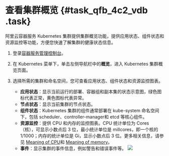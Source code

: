 # 查看集群概览 {#task_qfb_4c2_vdb .task}

阿里云容器服务 Kubernetes 集群提供集群概览功能，提供应用状态、组件状态和资源监控等功能，方便您快速了解集群的健康状态信息。

1.  登录[容器服务管理控制台](https://cs.console.aliyun.com)。 
2.  在 Kubernetes 菜单下，单击左侧导航栏中的**概览**，进入 Kubernetes 集群概览页面。 
3.  选择所需的集群和命名空间，您可查看应用状态、组件状态和资源监控图表。 

    -   **应用状态**：显示当前运行的部署、容器组和副本集的状态示意图，绿色图标代表正常，黄色图标代表异常。
    -   **节点状态**：显示当前集群的节点状态。
    -   **组件状态**：Kubernetes 集群的组件通常部署在 kube-system 命名空间下，包括 scheduler、controller-manager和 etcd 等核心组件。
    -   **资源监控**：提供 CPU 和内存的监控图表。CPU 统计单位为 Cores（核），可显示小数点后 3 位，最小统计单位是 millcores，即一个核的 1/1000；内存的统计单位是 Gi，显示小数点后 3 位。更多相关信息，请参见 [Meaning of CPU](https://kubernetes.io/docs/concepts/configuration/manage-compute-resources-container/#meaning-of-cpu)和 [Meaning of memory](https://kubernetes.io/docs/concepts/configuration/manage-compute-resources-container/#meaning-of-memory)。
    -   **事件**：显示集群的事件信息，例如警告和错误事件等。
    ![](http://static-aliyun-doc.oss-cn-hangzhou.aliyuncs.com/assets/img/6888/15330309361684_zh-CN.png)


